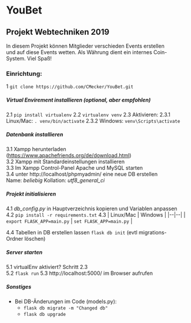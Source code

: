 # YouBet
## Projekt Webtechniken 2019
In diesem Projekt k&ouml;nnen Mitglieder verschieden Events erstellen  
und auf diese Events wetten. Als W&auml;hrung dient ein internes Coin-  
System. Viel Spaß!  
### Einrichtung:  

1 `git clone https://github.com/CMecker/YouBet.git`  
  
##### Virtual Envirement installieren (optional, aber empfohlen)  
2.1 `pip install virtualenv` 
2.2 `virtualenv venv` 
2.3 Aktivieren:
2.3.1 Linux/Mac: `. venv/bin/activate` 
2.3.2 Windows: `venv\Scripts\activate`
  
##### Datenbank installieren  
  
3.1 Xampp herunterladen (https://www.apachefriends.org/de/download.html)  
3.2 Xampp mit Standardeinstellungen installieren    
3.3 Im Xampp Control-Panel Apache und MySQL starten    
3.4 unter http://localhost/phpmyadmin/ eine neue DB erstellen    
Name: *beliebig*
Kollation: *utf8_general_ci*  
  
##### Projekt initialisieren  
  
4.1 _db_config.py_ in Hauptverzeichnis kopieren  und Variablen anpassen    
4.2 `pip install -r requirements.txt` 
4.3
| Linux/Mac | Windows |
|--|--|
| `export FLASK_APP=main.py` | `set FLASK_APP=main.py` |

4.4 Tabellen in DB erstellen lassen `flask db init` (evtl migrations-  
Ordner l&ouml;schen)  
  
##### Server starten  
5.1 virtualEnv aktiviert? Schritt 2.3    
5.2 `flask run` 
5.3  http://localhost:5000/ im Browser aufrufen    
  
##### Sonstiges  
 - Bei DB-&Auml;nderungen im Code (models.py):    
	 - `flask db migrate -m "Changed db"` 
	 - `flask db upgrade`
